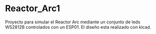 # Reactor_Arc1
Proyecto para simular el Reactor Arc mediante un conjunto de leds WS2812B controlados con un ESP01. 
El diseño esta realizado con kicad. 
